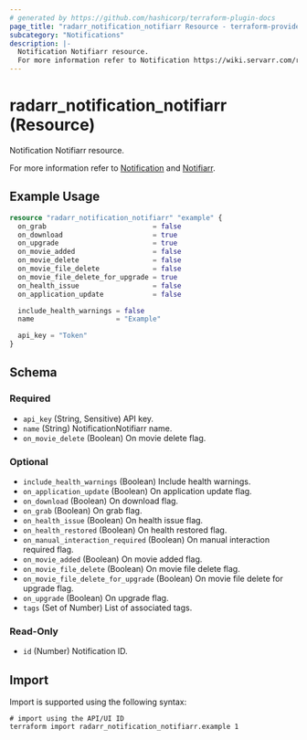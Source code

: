 ```yaml
---
# generated by https://github.com/hashicorp/terraform-plugin-docs
page_title: "radarr_notification_notifiarr Resource - terraform-provider-radarr"
subcategory: "Notifications"
description: |-
  Notification Notifiarr resource.
  For more information refer to Notification https://wiki.servarr.com/radarr/settings#connect and Notifiarr https://wiki.servarr.com/radarr/supported#notifiarr.
---
```


# radarr_notification_notifiarr (Resource)

<!-- subcategory:Notifications -->Notification Notifiarr resource.
For more information refer to [Notification](https://wiki.servarr.com/radarr/settings#connect) and [Notifiarr](https://wiki.servarr.com/radarr/supported#notifiarr).

## Example Usage

```terraform
resource "radarr_notification_notifiarr" "example" {
  on_grab                          = false
  on_download                      = true
  on_upgrade                       = true
  on_movie_added                   = false
  on_movie_delete                  = false
  on_movie_file_delete             = false
  on_movie_file_delete_for_upgrade = true
  on_health_issue                  = false
  on_application_update            = false

  include_health_warnings = false
  name                    = "Example"

  api_key = "Token"
}
```

<!-- schema generated by tfplugindocs -->
## Schema

### Required

- `api_key` (String, Sensitive) API key.
- `name` (String) NotificationNotifiarr name.
- `on_movie_delete` (Boolean) On movie delete flag.

### Optional

- `include_health_warnings` (Boolean) Include health warnings.
- `on_application_update` (Boolean) On application update flag.
- `on_download` (Boolean) On download flag.
- `on_grab` (Boolean) On grab flag.
- `on_health_issue` (Boolean) On health issue flag.
- `on_health_restored` (Boolean) On health restored flag.
- `on_manual_interaction_required` (Boolean) On manual interaction required flag.
- `on_movie_added` (Boolean) On movie added flag.
- `on_movie_file_delete` (Boolean) On movie file delete flag.
- `on_movie_file_delete_for_upgrade` (Boolean) On movie file delete for upgrade flag.
- `on_upgrade` (Boolean) On upgrade flag.
- `tags` (Set of Number) List of associated tags.

### Read-Only

- `id` (Number) Notification ID.

## Import

Import is supported using the following syntax:

```shell
# import using the API/UI ID
terraform import radarr_notification_notifiarr.example 1
```
